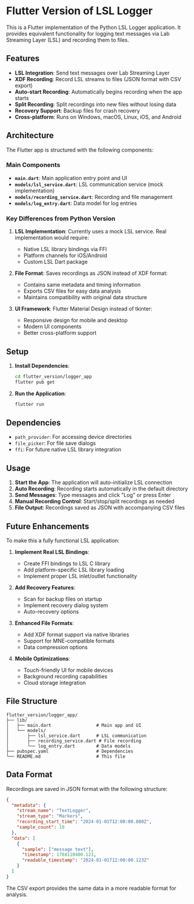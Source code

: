 # Flutter Version of LSL Logger

This is a Flutter implementation of the Python LSL Logger application. It provides equivalent functionality for logging text messages via Lab Streaming Layer (LSL) and recording them to files.

## Features

- **LSL Integration**: Send text messages over Lab Streaming Layer
- **XDF Recording**: Record LSL streams to files (JSON format with CSV export)
- **Auto-start Recording**: Automatically begins recording when the app starts
- **Split Recording**: Split recordings into new files without losing data
- **Recovery Support**: Backup files for crash recovery
- **Cross-platform**: Runs on Windows, macOS, Linux, iOS, and Android

## Architecture

The Flutter app is structured with the following components:

### Main Components

- **`main.dart`**: Main application entry point and UI
- **`models/lsl_service.dart`**: LSL communication service (mock implementation)
- **`models/recording_service.dart`**: Recording and file management
- **`models/log_entry.dart`**: Data model for log entries

### Key Differences from Python Version

1. **LSL Implementation**: Currently uses a mock LSL service. Real implementation would require:
   - Native LSL library bindings via FFI
   - Platform channels for iOS/Android
   - Custom LSL Dart package

2. **File Format**: Saves recordings as JSON instead of XDF format:
   - Contains same metadata and timing information
   - Exports CSV files for easy data analysis
   - Maintains compatibility with original data structure

3. **UI Framework**: Flutter Material Design instead of tkinter:
   - Responsive design for mobile and desktop
   - Modern UI components
   - Better cross-platform support

## Setup

1. **Install Dependencies**:
   ```bash
   cd flutter_version/logger_app
   flutter pub get
   ```

2. **Run the Application**:
   ```bash
   flutter run
   ```

## Dependencies

- `path_provider`: For accessing device directories
- `file_picker`: For file save dialogs
- `ffi`: For future native LSL library integration

## Usage

1. **Start the App**: The application will auto-initialize LSL connection
2. **Auto Recording**: Recording starts automatically in the default directory
3. **Send Messages**: Type messages and click "Log" or press Enter
4. **Manual Recording Control**: Start/stop/split recordings as needed
5. **File Output**: Recordings saved as JSON with accompanying CSV files

## Future Enhancements

To make this a fully functional LSL application:

1. **Implement Real LSL Bindings**:
   - Create FFI bindings to LSL C library
   - Add platform-specific LSL library loading
   - Implement proper LSL inlet/outlet functionality

2. **Add Recovery Features**:
   - Scan for backup files on startup
   - Implement recovery dialog system
   - Auto-recovery options

3. **Enhanced File Formats**:
   - Add XDF format support via native libraries
   - Support for MNE-compatible formats
   - Data compression options

4. **Mobile Optimizations**:
   - Touch-friendly UI for mobile devices
   - Background recording capabilities
   - Cloud storage integration

## File Structure

```
flutter_version/logger_app/
├── lib/
│   ├── main.dart                 # Main app and UI
│   └── models/
│       ├── lsl_service.dart      # LSL communication
│       ├── recording_service.dart # File recording
│       └── log_entry.dart        # Data models
├── pubspec.yaml                  # Dependencies
└── README.md                     # This file
```

## Data Format

Recordings are saved in JSON format with the following structure:

```json
{
  "metadata": {
    "stream_name": "TextLogger",
    "stream_type": "Markers",
    "recording_start_time": "2024-01-01T12:00:00.000Z",
    "sample_count": 10
  },
  "data": [
    {
      "sample": ["message text"],
      "timestamp": 1704110400.123,
      "readable_timestamp": "2024-01-01T12:00:00.123Z"
    }
  ]
}
```

The CSV export provides the same data in a more readable format for analysis.
